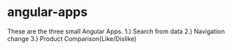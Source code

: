# angular-apps
These are the three small Angular Apps.
1.) Search from data
2.) Navigation change
3.) Product Comparison(Like/Dislike)
